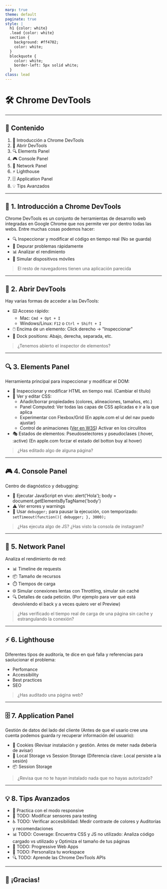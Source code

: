 ```yaml
---
marp: true
theme: default
paginate: true
style: |
  h1 {color: white}
  .lead {color: white}
  section {
    background: #ff4702;
    color: white;
  }
  blockquote {
    color: white;
    border-left: 5px solid white;
  }
class: lead
---
```


# 🛠️ Chrome DevTools

---

## 🎯 Contenido

1. 🌟 Introducción a Chrome DevTools
2. 🦾 Abrir DevTools 
3. 🔍 Elements Panel
4. 🎮 Console Panel
5. 🔄 Network Panel
6. ⚡ Lighthouse
7. 🗄️ Application Panel
8. 💡 Tips Avanzados

---

## 🌟 1. Introducción a Chrome DevTools

Chrome DevTools es un conjunto de herramientas de desarrollo web integradas en Google Chrome que nos permite ver por dentro todas las webs. Entre muchas cosas podemos hacer:

- 🔍 Inspeccionar y modificar el código en tiempo real (No se guarda)
- 🐞 Depurar problemas rápidamente
- 📊 Analizar el rendimiento
- 📱 Simular dispositivos móviles

> El resto de navegadores tienen una aplicación parecida

---

## 🦾 2. Abrir DevTools

Hay varias formas de acceder a las DevTools:

- ⌨️ Acceso rápido: 
  - Mac: `Cmd + Opt + I`
  - Windows/Linux: `F12` o `Ctrl + Shift + I`
- 🖱️ Encima de un elemento: Click derecho → "Inspeccionar"
- 📍 Dock positions: Abajo, derecha, separada, etc.

> ¿Tenemos abierto el inspector de elementos?

---

## 🔍 3. Elements Panel

Herramienta principal para inspeccionar y modificar el DOM:

- 🎨 Inspeccionar y modificar HTML en tiempo real. (Cambiar el título)
- 📐 Ver y editar CSS:
  - Añadir/borrar propiedades (colores, alineaciones, tamaños, etc.)
  - Panel Computed: Ver todas las capas de CSS aplicadas e ir a la que aplica
  - Experimentar con Flexbox/Grid (En apple.com el ul del nav puedo ajustar)
  - Control de animaciones ([Ver en W3S](https://www.w3schools.com/css/tryit.asp?filename=trycss3_animation3)) Activar en los circulitos
- 🎭 Estados de elementos: Pseudoselectores y pseudoclases (:hover, :active) (En apple.com forzar el estado del botton buy al hover)

> ¿Has editado algo de alguna página?

---

## 🎮 4. Console Panel

Centro de diagnóstico y debugging:

- 🔄 Ejecutar JavaScript en vivo: alert('Hola'); body = document.getElementsByTagName('body')
- ⚠️ Ver errores y warnings
- 🐞 Usar `debugger;` para pausar la ejecución, con temporizado: `setTimeout(function(){ debugger; }, 3000);`

> ¿Has ejecuta algo de JS? ¿Has visto la consola de instagram?

---

## 🔄 5. Network Panel

Analiza el rendimiento de red:

- 📊 Timeline de requests
- 📦 Tamaño de recursos
- ⏱️ Tiempos de carga
- 🌐 Simular conexiones lentas con Throttling, simular sin caché
- 🔍 Detalles de cada petición. (Por ejemplo para ver qué está devolviendo el back y a veces quiero ver el Preview)

> ¿Has verificado el tiempo real de carga de una página sin cache y estrangulando la conexión?

---

## ⚡ 6. Lighthouse

Diferentes tipos de auditoría, te dice en qué falla y referencias para saolucionar el problema:

- Perfomance
- Accessibility
- Best practices
- SEO

> ¿Has auditado una página web?

---

## 🗄️ 7. Application Panel

Gestión de datos del lado del cliente (Antes de que el usario cree una cuenta podemos guarda ry recuperar información del usuario):

- 🍪 Cookies (Revisar instalación y gestión. Antes de meter nada debería de avisar)
- 💾 Local Storage vs Session Storage (Diferencia clave: Local persiste a la sesión)
- 📦 Session Storage

> ¿Revisa que no te hayan instalado nada que no hayas autorizado?

---

## 💡 8. Tips Avanzados

- 📱 Practica con el modo responsive
- 📱 TODO: Modificar sensores para testing
- ♿ TODO: Verificar accesibilidad: Medir contraste de colores y Auditorías y recomendaciones
- 📊 TODO: Coverage: Encuentra CSS y JS no utilizado: Analiza código cargado vs utilizado y Optimiza el tamaño de tus páginas
- 📱 TODO: Progressive Web Apps
- 🎨 TODO: Personaliza tu workspace
- 🔍 TODO: Aprende las Chrome DevTools APIs

---

<!-- _class: lead -->
## 🎉 ¡Gracias!


